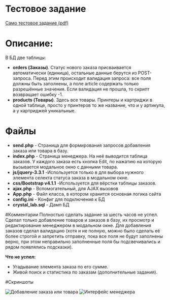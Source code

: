 # Тестовое задание
[Само тестовое задание (pdf)](ТЗ_кодер.pdf)

# Описание:
В БД две таблицы: 
- **orders (Заказы)**. Статус нового заказа присваивается автоматически (единица), остальные данные берутся из POST-запроса. Перед этим происходит валидация запроса: все поля должны быть заполнены, а поле article содержать только разрешённые значения. Если валидация не прошла, то скрипт возвращает ошибку -1.
- **products (Товары)**. Здесь все товары. Принтеры и картриджи в одной таблице, просто у принтеров то же название, что и у артикула, а у картриджей уникальные.

# Файлы
- **send.php** - Страница для формирования запросов добавления заказа или товара в базу.
- **index.php** - Страница менеджера. На неё выводится таблица заказов. У каждого заказа есть кнопка Edit, по нажатию на которую вызывается модальное окно с данными товара.
- **js/jquery-3.3.1** -Используется только в для выбора нужного элемента селекта статуса заказа в модальном окне.
- **css/Bootstrap v4.1.1** -Используется для вёрстки таблицы заказов.
- **ajax.php** - Вспомогательный, для AJAX вызовов
- **App.php** - Файл класса, в котором хранится основная логика сайта
- **config.ini** - Конфиг для подключения к БД
- **crystal_lab.sql** - Дамп БД

#Комментарии
Полностью сделать задание за шесть часов не успел. Сделал только добавление товаров и заказов в базу, их просмотр и редактирование менеджером в модальном окне. Для добавления заказов сделал валидацию (хотя и не полную, можно было сделать её более строгой и запретить отправку, пока все поля не будут заполнены верно, при этом неправильно заполненные поля бы подсвечивались и рядом появлялись подсказки).

**Что не успел:**
- Угадывание элемента заказа по его сумме.
- Живой поиск и статистика по заказам (дополнительные задания).

#Скриншоты

![Добавление заказа или товара](https://github.com/tsubaku/crystal_lab_-test_task-/raw/master/img/screen0.png)
![Интерфейс менеджера](https://github.com/tsubaku/crystal_lab_-test_task-/raw/master/img/screen1.png)
